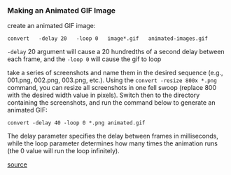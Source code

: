 ### Making an Animated GIF Image

create an animated GIF image:
```
convert   -delay 20   -loop 0   image*.gif   animated-images.gif
```
`-delay` 20 argument will cause a 20 hundredths of a second delay between each frame, and the `-loop 0` will cause the gif to loop 

take a series of screenshots and name them in the desired sequence (e.g., 001.png, 002.png, 003.png, etc.). Using the `convert -resize 800x *.png` command, you can resize all screenshots in one fell swoop (replace 800 with the desired width value in pixels). Switch then to the directory containing the screenshots, and run the command below to generate an animated GIF:

```
convert -delay 40 -loop 0 *.png animated.gif
```

The delay parameter specifies the delay between frames in milliseconds, while the loop parameter determines how many times the animation runs (the 0 value will run the loop infinitely).

[source](http://www.linux-magazine.com/Online/Blogs/Productivity-Sauce/Create-Animated-GIFs-with-ImageMagick)



